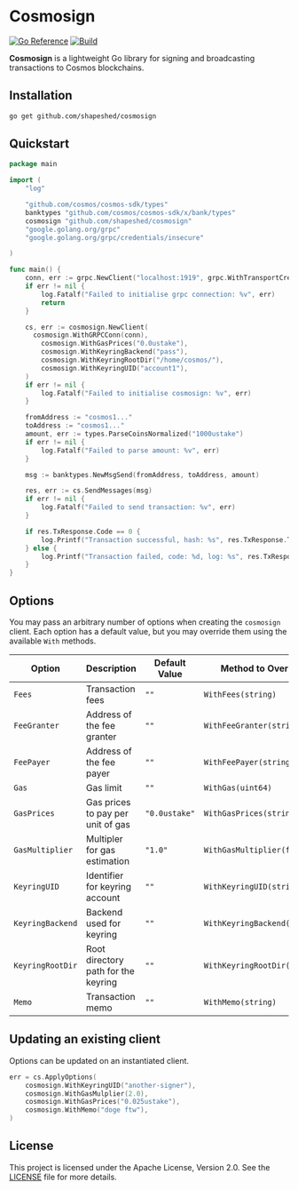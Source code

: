 # Cosmosign

[![Go Reference](https://pkg.go.dev/badge/github.com/shapeshed/cosmosign.svg)](https://pkg.go.dev/github.com/shapeshed/cosmosign)
[![Build](https://github.com/shapeshed/cosmosign/actions/workflows/build.yml/badge.svg)](https://github.com/shapeshed/cosmosign/actions/workflows/build.yml)

**Cosmosign** is a lightweight Go library for signing and broadcasting
transactions to Cosmos blockchains.

## Installation

```sh
go get github.com/shapeshed/cosmosign
```

## Quickstart

```go
package main

import (
	"log"

	"github.com/cosmos/cosmos-sdk/types"
	banktypes "github.com/cosmos/cosmos-sdk/x/bank/types"
	cosmosign "github.com/shapeshed/cosmosign"
	"google.golang.org/grpc"
	"google.golang.org/grpc/credentials/insecure"

)

func main() {
	conn, err := grpc.NewClient("localhost:1919", grpc.WithTransportCredentials(insecure.NewCredentials()))
	if err != nil {
		log.Fatalf("Failed to initialise grpc connection: %v", err)
		return
	}

	cs, err := cosmosign.NewClient(
	  cosmosign.WithGRPCConn(conn),
		cosmosign.WithGasPrices("0.0ustake"),
		cosmosign.WithKeyringBackend("pass"),
		cosmosign.WithKeyringRootDir("/home/cosmos/"),
		cosmosign.WithKeyringUID("account1"),
	)
	if err != nil {
		log.Fatalf("Failed to initialise cosmosign: %v", err)
	}

	fromAddress := "cosmos1..."
	toAddress := "cosmos1..."
	amount, err := types.ParseCoinsNormalized("1000ustake")
	if err != nil {
		log.Fatalf("Failed to parse amount: %v", err)
	}

	msg := banktypes.NewMsgSend(fromAddress, toAddress, amount)

	res, err := cs.SendMessages(msg)
	if err != nil {
		log.Fatalf("Failed to send transaction: %v", err)
	}

	if res.TxResponse.Code == 0 {
		log.Printf("Transaction successful, hash: %s", res.TxResponse.TxHash)
	} else {
		log.Printf("Transaction failed, code: %d, log: %s", res.TxResponse.Code, res.TxResponse.RawLog)
	}
}
```

## Options

You may pass an arbitrary number of options when creating the `cosmosign`
client. Each option has a default value, but you may override them using the
available `With` methods.

| Option           | Description                         | Default Value | Method to Override           |
| ---------------- | ----------------------------------- | ------------- | ---------------------------- |
| `Fees`           | Transaction fees                    | `""`          | `WithFees(string)`           |
| `FeeGranter`     | Address of the fee granter          | `""`          | `WithFeeGranter(string)`     |
| `FeePayer`       | Address of the fee payer            | `""`          | `WithFeePayer(string)`       |
| `Gas`            | Gas limit                           | `""`          | `WithGas(uint64)`            |
| `GasPrices`      | Gas prices to pay per unit of gas   | `"0.0ustake"` | `WithGasPrices(string)`      |
| `GasMultiplier`  | Multipler for gas estimation        | `"1.0"`       | `WithGasMultiplier(float64)` |
| `KeyringUID`     | Identifier for keyring account      | `""`          | `WithKeyringUID(string)`     |
| `KeyringBackend` | Backend used for keyring            | `""`          | `WithKeyringBackend(string)` |
| `KeyringRootDir` | Root directory path for the keyring | `""`          | `WithKeyringRootDir(string)` |
| `Memo`           | Transaction memo                    | `""`          | `WithMemo(string)`           |

## Updating an existing client

Options can be updated on an instantiated client.

```go
err = cs.ApplyOptions(
    cosmosign.WithKeyringUID("another-signer"),
    cosmosign.WithGasMulplier(2.0),
    cosmosign.WithGasPrices("0.025ustake"),
    cosmosign.WithMemo("doge ftw"),
)
```

## License

This project is licensed under the Apache License, Version 2.0. See the
[LICENSE][1] file for more details.

[1]: https://github.com/shapeshed/cosmosign/blob/main/LICENCE
